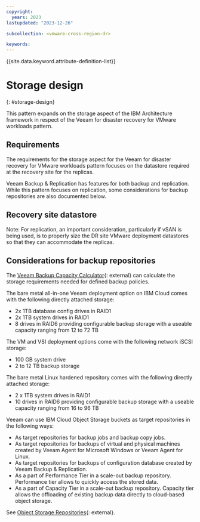```yaml
---
copyright:
  years: 2023
lastupdated: "2023-12-26"

subcollection: <vmware-cross-region-dr>

keywords:
---
```

{{site.data.keyword.attribute-definition-list}}

# Storage design

{: \#storage-design}

This pattern expands on the storage aspect of the IBM Architecture framework in respect of the Veeam for disaster recovery for VMware workloads pattern.

## Requirements

The requirements for the storage aspect for the Veeam for disaster recovery for VMware workloads pattern focuses on the datastore required at the recovery site for the replicas.

Veeam Backup & Replication has features for both backup and replication. While this pattern focuses on replication, some considerations for backup repositories are also documented below.

## Recovery site datastore

Note: For replication, an important consideration, particularly if vSAN is being used, is to properly size the DR site VMware deployment datastores so that they can accommodate the replicas.

## Considerations for backup repositories

The [Veeam Backup Capacity Calculator](https://calculator.veeam.com/vbr/){: external} can calculate the storage requirements needed for defined backup policies.

The bare metal all-in-one Veeam deployment option on IBM Cloud comes with the following directly attached storage:

- 2x 1TB database config drives in RAID1
- 2x 1TB system drives in RAID1
- 8 drives in RAID6 providing configurable backup storage with a useable capacity ranging from 12 to 72 TB

The VM and VSI deployment options come with the following network iSCSI storage:

- 100 GB system drive
- 2 to 12 TB backup storage

The bare metal Linux hardened repository comes with the following directly attached storage:

- 2 x 1TB system drives in RAID1
- 10 drives in RAID6 providing configurable backup storage with a useable capacity ranging from 16 to 96 TB

Veeam can use IBM Cloud Object Storage buckets as target repositories in the following ways:

- As target repositories for backup jobs and backup copy jobs.
- As target repositories for backups of virtual and physical machines created by Veeam Agent for Microsoft Windows or Veeam Agent for Linux.
- As target repositories for backups of configuration database created by Veeam Backup & Replication.
- As a part of Performance Tier in a scale-out backup repository. Performance tier allows to quickly access the stored data.
- As a part of Capacity Tier in a scale-out backup repository. Capacity tier allows the offloading of existing backup data directly to cloud-based object storage.

See [Object Storage Repositories](https://helpcenter.veeam.com/docs/backup/vsphere/object_storage_repository.html?ver=120){: external}.
